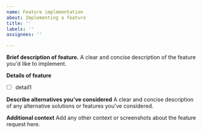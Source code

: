 ```yaml
---
name: Feature implementation
about: Implementing a feature
title: ''
labels: ''
assignees: ''

---
```


**Brief description of feature.**
A clear and concise description of the feature you'd like to implement.

**Details of feature**
- [ ] detail1


**Describe alternatives you've considered**
A clear and concise description of any alternative solutions or features you've considered.

**Additional context**
Add any other context or screenshots about the feature request here.
